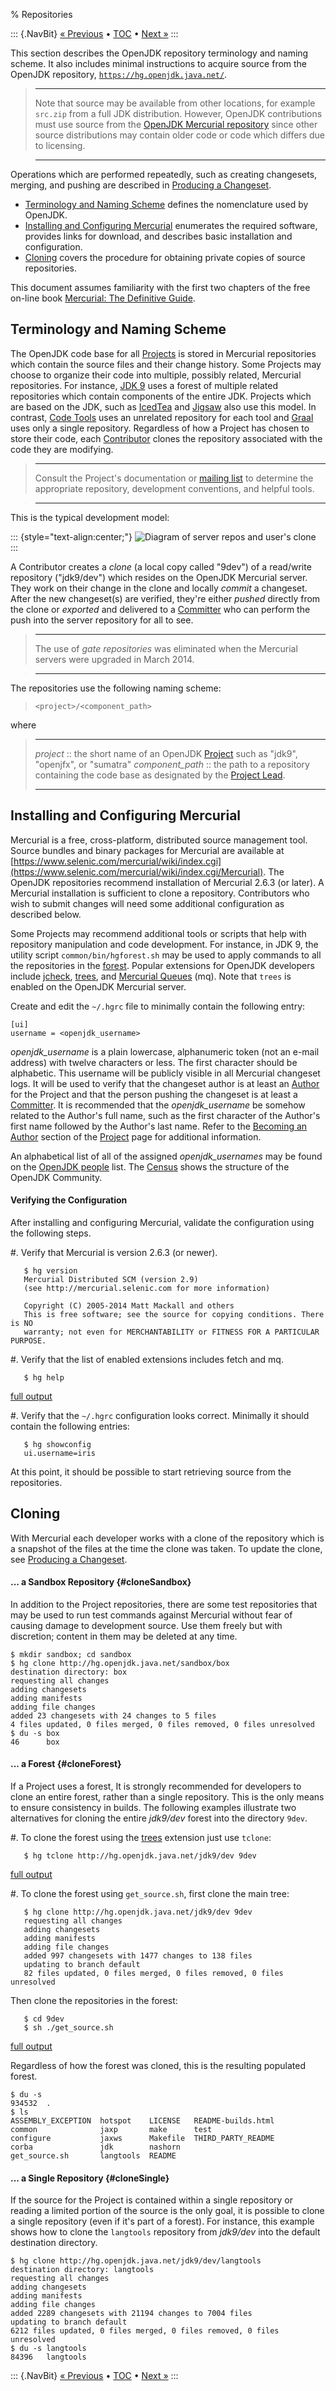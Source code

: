 % Repositories

::: {.NavBit}
[« Previous](processWorkflow.html) • [TOC](index.html) • [Next »](mailingLists.html)
:::

This section describes the OpenJDK repository terminology and naming scheme. It
also includes minimal instructions to acquire source from the OpenJDK
repository,
[`https://hg.openjdk.java.net/`](https://hg.openjdk.java.net/).

> ---
> Note that source may be available from other locations, for example
> `src.zip` from a full JDK distribution. However,
> OpenJDK contributions must use source from the
> [OpenJDK Mercurial repository](https://hg.openjdk.java.net/)
> since other source distributions may contain older code
> or code which differs due to licensing.

> ---

Operations which are performed repeatedly, such as creating changesets,
merging, and pushing are described in [Producing a Changeset](producingChangeset.html).

* [Terminology and Naming Scheme](#terminology-and-naming-scheme) defines the
nomenclature used by OpenJDK.
* [Installing and Configuring Mercurial](#installing-and-configuring) enumerates the required software, provides links for
download, and describes basic installation and configuration.
* [Cloning](#clone) covers the procedure for
obtaining private copies of source repositories.

This document assumes familiarity with the first two chapters of the free
on-line book [Mercurial: The Definitive Guide](http://hgbook.red-bean.com).

## Terminology and Naming Scheme

The OpenJDK code base for all
[Projects](https://openjdk.java.net/bylaws#_6) is
stored in Mercurial repositories which contain the source files and their
change history. Some Projects may choose to organize their code into multiple,
possibly related, Mercurial repositories. For instance,
[JDK 9](https://openjdk.java.net/projects/jdk9)
uses a forest of multiple related repositories which contain components of the
entire JDK. Projects which are based on the JDK, such as
[IcedTea](https://openjdk.java.net/projects/icedtea)
and
[Jigsaw](https://openjdk.java.net/projects/jigsaw)
also use this model. In contrast,
[Code Tools](https://openjdk.java.net/projects/code-tools) uses an unrelated repository for each tool and
[Graal](https://openjdk.java.net/projects/graal)
uses only a single repository. Regardless of how a Project has chosen to store
their code, each
[Contributor](https://openjdk.java.net/bylaws#contributor)
clones the repository associated with the code they are modifying.

> ---
> Consult the Project's documentation or
> [mailing list](https://mail.openjdk.java.net) to
> determine the appropriate repository, development conventions, and helpful
> tools.

> ---

This is the typical development model:

::: {style="text-align:center;"}
![Diagram of server repos and user's clone](devModel.gif)
:::

A Contributor creates a _clone_ (a local copy called
"9dev") of a read/write repository ("jdk9/dev") which resides on the OpenJDK
Mercurial server. They work on their change in the clone and locally
_commit_ a changeset. After the new changeset(s) are
verified, they're either _pushed_ directly from the
clone or _exported_ and delivered to a
[Committer](https://openjdk.java.net/bylaws#committer)
who can perform the push into the server repository for all to see.

> ---
> The use of _gate repositories_ was eliminated when the
> Mercurial servers were upgraded in March 2014.

> ---

The repositories use the following naming scheme:

> `<project>/<component_path>`

where

> ------------------  ----  ----------------------------------------------------
> _project_            ::   the short name of an OpenJDK [Project](https://openjdk.java.net/bylaws#_6) such as "jdk9", "openjfx", or "sumatra"
> _component_path_     ::   the path to a repository containing the code base as designated by the [Project Lead](https://openjdk.java.net/bylaws#project-lead).
> ------------------  ----  ----------------------------------------------------

## Installing and Configuring Mercurial

Mercurial is a free, cross-platform, distributed source management tool. Source
bundles and binary packages for Mercurial are available at
[https://www.selenic.com/mercurial/wiki/index.cgi](https://www.selenic.com/mercurial/wiki/index.cgi/Mercurial).
The OpenJDK repositories recommend installation of Mercurial 2.6.3 (or later).
A Mercurial installation is sufficient to clone a repository. Contributors who
wish to submit changes will need some additional configuration as described
below.

Some Projects may recommend additional tools or scripts that help with
repository manipulation and code development. For instance, in JDK 9, the
utility script `common/bin/hgforest.sh` may be
used to apply commands to all the repositories in the
[forest](glossary.html#forest). Popular extensions for OpenJDK developers include
[jcheck](https://openjdk.java.net/projects/code-tools/jcheck/),
[trees](https://openjdk.java.net/projects/code-tools/trees/), and
[Mercurial Queues](http://hgbook.red-bean.com/read/managing-change-with-mercurial-queues.html)
(mq). Note that `trees` is enabled on the OpenJDK Mercurial server.

Create and edit the `~/.hgrc` file to minimally contain the following entry:

    [ui]
    username = <openjdk_username>

_openjdk\_username_ is a plain lowercase, alphanumeric
token (not an e-mail address) with twelve characters or less. The first
character should be alphabetic. This username will be publicly visible in all
Mercurial changeset logs. It will be used to verify that the changeset author
is at least an
[Author](https://openjdk.java.net/bylaws#author)
for the Project and that the person pushing the changeset is at least a
[Committer](https://openjdk.java.net/bylaws#committer).
It is recommended that the _openjdk\_username_ be
somehow related to the Author's full name, such as the first character of the
Author's first name followed by the Author's last name. Refer to the
[Becoming an Author](../projects/index.html#project-author) section of the
[Project](../projects/index.html) page for
additional information.

An alphabetical list of all of the assigned
_openjdk\_usernames_ may be found on the
[OpenJDK people](https://db.openjdk.java.net/people) list. The
[Census](../census) shows the structure of the OpenJDK Community.

#### Verifying the Configuration

After installing and configuring Mercurial, validate the configuration using
the following steps.

#. Verify that Mercurial is version 2.6.3 (or newer).

       $ hg version
       Mercurial Distributed SCM (version 2.9)
       (see http://mercurial.selenic.com for more information)
   
       Copyright (C) 2005-2014 Matt Mackall and others
       This is free software; see the source for copying conditions. There is NO
       warranty; not even for MERCHANTABILITY or FITNESS FOR A PARTICULAR PURPOSE.

#. Verify that the list of enabled extensions includes fetch and mq.

       $ hg help
   [full output](hgHelp.html)

#. Verify that the `~/.hgrc` configuration looks correct. Minimally it should contain the following entries:

       $ hg showconfig
       ui.username=iris

At this point, it should be possible to start retrieving source from the
repositories.

## Cloning

With Mercurial each developer works with a clone of the repository which is a
snapshot of the files at the time the clone was taken. To update the clone, see
[Producing a Changeset](producingChangeset.html).

#### ... a Sandbox Repository {#cloneSandbox}

In addition to the Project repositories, there are some test repositories that
may be used to run test commands against Mercurial without fear of causing
damage to development source. Use them freely but with discretion; content in
them may be deleted at any time.

    $ mkdir sandbox; cd sandbox
    $ hg clone http://hg.openjdk.java.net/sandbox/box
    destination directory: box
    requesting all changes
    adding changesets
    adding manifests
    adding file changes
    added 23 changesets with 24 changes to 5 files
    4 files updated, 0 files merged, 0 files removed, 0 files unresolved
    $ du -s box
    46      box

#### ... a Forest {#cloneForest}

If a Project uses a forest, It is strongly recommended for developers to clone
an entire forest, rather than a single repository. This is the only means to
ensure consistency in builds. The following examples illustrate two
alternatives for cloning the entire _jdk9/dev_ forest
into the directory `9dev`.

#. To clone the forest using the
[trees](https://openjdk.java.net/projects/code-tools/trees/)
extension just use `tclone`:

       $ hg tclone http://hg.openjdk.java.net/jdk9/dev 9dev
   [full output](tClone.html)

#. To clone the forest using `get_source.sh`, first
clone the main tree:

       $ hg clone http://hg.openjdk.java.net/jdk9/dev 9dev
       requesting all changes
       adding changesets
       adding manifests
       adding file changes
       added 997 changesets with 1477 changes to 138 files
       updating to branch default
       82 files updated, 0 files merged, 0 files removed, 0 files unresolved

   Then clone the repositories in the forest:

       $ cd 9dev
       $ sh ./get_source.sh
   [full output](getSource.html)

Regardless of how the forest was cloned, this is the resulting populated
forest.

    $ du -s
    934532  .
    $ ls
    ASSEMBLY_EXCEPTION  hotspot    LICENSE   README-builds.html
    common              jaxp       make      test
    configure           jaxws      Makefile  THIRD_PARTY_README
    corba               jdk        nashorn
    get_source.sh       langtools  README

#### ... a Single Repository {#cloneSingle}

If the source for the Project is contained within a single repository or
reading a limited portion of the source is the only goal, it is possible to
clone a single repository (even if it's part of a forest). For instance, this
example shows how to clone the `langtools`
repository from _jdk9/dev_ into the default
destination directory.

    $ hg clone http://hg.openjdk.java.net/jdk9/dev/langtools
    destination directory: langtools
    requesting all changes
    adding changesets
    adding manifests
    adding file changes
    added 2289 changesets with 21194 changes to 7004 files
    updating to branch default
    6212 files updated, 0 files merged, 0 files removed, 0 files unresolved
    $ du -s langtools
    84396   langtools

::: {.NavBit}
[« Previous](processWorkflow.html) • [TOC](index.html) • [Next »](mailingLists.html)
:::
